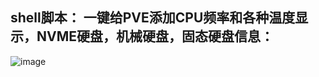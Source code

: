 shell脚本：
一键给PVE添加CPU频率和各种温度显示，NVME硬盘，机械硬盘，固态硬盘信息：
-------------


![image]([https://raw.githubusercontent.com/a904055262/PVE-Temp-CPUFRE-NVME/main/2023-01-11_030039.jpg](https://raw.githubusercontent.com/a904055262/PVE-Temp-CPUFRE-NVME/main/2023-01-11_154514.jpg))
